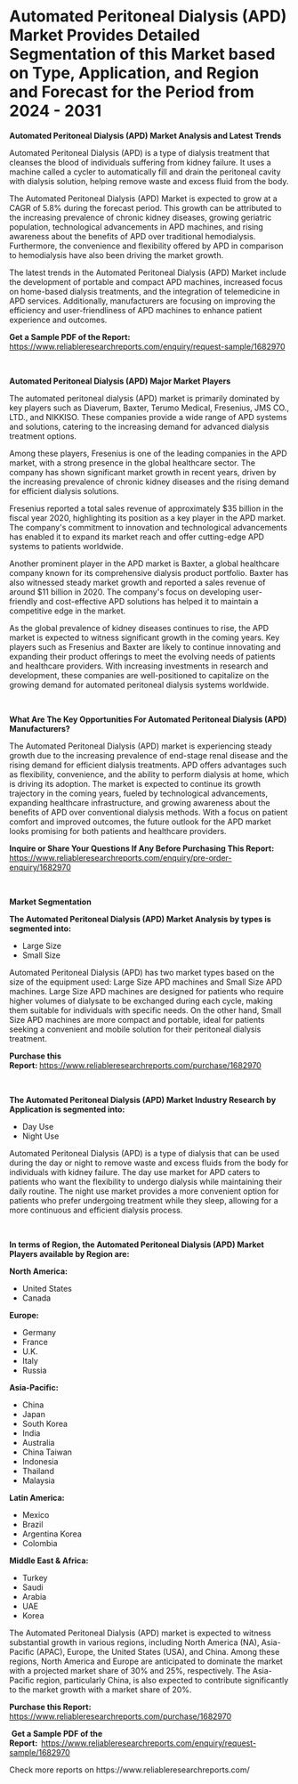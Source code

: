 <p><h1>Automated Peritoneal Dialysis (APD) Market Provides Detailed Segmentation of this Market based on Type, Application, and Region and Forecast for the Period from 2024 - 2031</h1></p><p><strong>Automated Peritoneal Dialysis (APD) Market Analysis and Latest Trends</strong></p>
<p><p>Automated Peritoneal Dialysis (APD) is a type of dialysis treatment that cleanses the blood of individuals suffering from kidney failure. It uses a machine called a cycler to automatically fill and drain the peritoneal cavity with dialysis solution, helping remove waste and excess fluid from the body.</p><p>The Automated Peritoneal Dialysis (APD) Market is expected to grow at a CAGR of 5.8% during the forecast period. This growth can be attributed to the increasing prevalence of chronic kidney diseases, growing geriatric population, technological advancements in APD machines, and rising awareness about the benefits of APD over traditional hemodialysis. Furthermore, the convenience and flexibility offered by APD in comparison to hemodialysis have also been driving the market growth.</p><p>The latest trends in the Automated Peritoneal Dialysis (APD) Market include the development of portable and compact APD machines, increased focus on home-based dialysis treatments, and the integration of telemedicine in APD services. Additionally, manufacturers are focusing on improving the efficiency and user-friendliness of APD machines to enhance patient experience and outcomes.</p></p>
<p><strong>Get a Sample PDF of the Report:&nbsp;</strong> <a href="https://www.reliableresearchreports.com/enquiry/request-sample/1682970">https://www.reliableresearchreports.com/enquiry/request-sample/1682970</a></p>
<p>&nbsp;</p>
<p><strong>Automated Peritoneal Dialysis (APD) Major Market Players</strong></p>
<p><p>The automated peritoneal dialysis (APD) market is primarily dominated by key players such as Diaverum, Baxter, Terumo Medical, Fresenius, JMS CO., LTD., and NIKKISO. These companies provide a wide range of APD systems and solutions, catering to the increasing demand for advanced dialysis treatment options.</p><p>Among these players, Fresenius is one of the leading companies in the APD market, with a strong presence in the global healthcare sector. The company has shown significant market growth in recent years, driven by the increasing prevalence of chronic kidney diseases and the rising demand for efficient dialysis solutions.</p><p>Fresenius reported a total sales revenue of approximately $35 billion in the fiscal year 2020, highlighting its position as a key player in the APD market. The company's commitment to innovation and technological advancements has enabled it to expand its market reach and offer cutting-edge APD systems to patients worldwide.</p><p>Another prominent player in the APD market is Baxter, a global healthcare company known for its comprehensive dialysis product portfolio. Baxter has also witnessed steady market growth and reported a sales revenue of around $11 billion in 2020. The company's focus on developing user-friendly and cost-effective APD solutions has helped it to maintain a competitive edge in the market.</p><p>As the global prevalence of kidney diseases continues to rise, the APD market is expected to witness significant growth in the coming years. Key players such as Fresenius and Baxter are likely to continue innovating and expanding their product offerings to meet the evolving needs of patients and healthcare providers. With increasing investments in research and development, these companies are well-positioned to capitalize on the growing demand for automated peritoneal dialysis systems worldwide.</p></p>
<p>&nbsp;</p>
<p><strong>What Are The Key Opportunities For Automated Peritoneal Dialysis (APD) Manufacturers?</strong></p>
<p><p>The Automated Peritoneal Dialysis (APD) market is experiencing steady growth due to the increasing prevalence of end-stage renal disease and the rising demand for efficient dialysis treatments. APD offers advantages such as flexibility, convenience, and the ability to perform dialysis at home, which is driving its adoption. The market is expected to continue its growth trajectory in the coming years, fueled by technological advancements, expanding healthcare infrastructure, and growing awareness about the benefits of APD over conventional dialysis methods. With a focus on patient comfort and improved outcomes, the future outlook for the APD market looks promising for both patients and healthcare providers.</p></p>
<p><strong>Inquire or Share Your Questions If Any Before Purchasing This Report:</strong> <a href="https://www.reliableresearchreports.com/enquiry/pre-order-enquiry/1682970">https://www.reliableresearchreports.com/enquiry/pre-order-enquiry/1682970</a></p>
<p>&nbsp;</p>
<p><strong>Market Segmentation</strong></p>
<p><strong>The Automated Peritoneal Dialysis (APD) Market Analysis by types is segmented into:</strong></p>
<p><ul><li>Large Size</li><li>Small Size</li></ul></p>
<p><p>Automated Peritoneal Dialysis (APD) has two market types based on the size of the equipment used: Large Size APD machines and Small Size APD machines. Large Size APD machines are designed for patients who require higher volumes of dialysate to be exchanged during each cycle, making them suitable for individuals with specific needs. On the other hand, Small Size APD machines are more compact and portable, ideal for patients seeking a convenient and mobile solution for their peritoneal dialysis treatment.</p></p>
<p><strong>Purchase this Report:&nbsp;</strong><a href="https://www.reliableresearchreports.com/purchase/1682970">https://www.reliableresearchreports.com/purchase/1682970</a></p>
<p>&nbsp;</p>
<p><strong>The Automated Peritoneal Dialysis (APD) Market Industry Research by Application is segmented into:</strong></p>
<p><ul><li>Day Use</li><li>Night Use</li></ul></p>
<p><p>Automated Peritoneal Dialysis (APD) is a type of dialysis that can be used during the day or night to remove waste and excess fluids from the body for individuals with kidney failure. The day use market for APD caters to patients who want the flexibility to undergo dialysis while maintaining their daily routine. The night use market provides a more convenient option for patients who prefer undergoing treatment while they sleep, allowing for a more continuous and efficient dialysis process.</p></p>
<p>&nbsp;</p>
<p><strong>In terms of Region, the Automated Peritoneal Dialysis (APD) Market Players available by Region are:</strong></p>
<p>
    <p> <strong> North America: </strong>
        <ul>
            <li>United States</li>
            <li>Canada</li>
        </ul>
        </p> 
    <p> <strong> Europe: </strong>
        <ul>
            <li>Germany</li>
            <li>France</li>
            <li>U.K.</li>
            <li>Italy</li>
            <li>Russia</li>
        </ul>
        </p> 
    <p> <strong> Asia-Pacific: </strong>
        <ul>
            <li>China</li>
            <li>Japan</li>
            <li>South Korea</li>
            <li>India</li>
            <li>Australia</li>
            <li>China Taiwan</li>
            <li>Indonesia</li>
            <li>Thailand</li>
            <li>Malaysia</li>
        </ul>
        </p> 
    <p> <strong> Latin America: </strong>
        <ul>
            <li>Mexico</li>
            <li>Brazil</li>
            <li>Argentina Korea</li>
            <li>Colombia</li>
        </ul>
        </p> 
    <p> <strong> Middle East & Africa: </strong>
        <ul>
            <li>Turkey</li>
            <li>Saudi</li>
            <li>Arabia</li>
            <li>UAE</li>
            <li>Korea</li>
        </ul>
    </p>
    </p>
<p><p>The Automated Peritoneal Dialysis (APD) market is expected to witness substantial growth in various regions, including North America (NA), Asia-Pacific (APAC), Europe, the United States (USA), and China. Among these regions, North America and Europe are anticipated to dominate the market with a projected market share of 30% and 25%, respectively. The Asia-Pacific region, particularly China, is also expected to contribute significantly to the market growth with a market share of 20%.</p></p>
<p><strong>Purchase this Report: </strong><a href="https://www.reliableresearchreports.com/purchase/1682970">https://www.reliableresearchreports.com/purchase/1682970</a></p>
<p>&nbsp;<strong>Get a Sample PDF of the Report:&nbsp;&nbsp;</strong><a href="https://www.reliableresearchreports.com/enquiry/request-sample/1682970">https://www.reliableresearchreports.com/enquiry/request-sample/1682970</a></p>
<p><strong></strong></p>
<p>Check more reports on https://www.reliableresearchreports.com/</p>